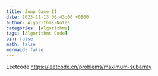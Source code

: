 ```yaml
---
title: Jump Game II
date: 2023-11-13 06:43:00 +0800
author: Algorithms-Notes
categories: [Algorithms]
tags: [Algorithms Code]
pin: false
math: false
mermaid: false
---
```


Leetcode <https://leetcode.cn/problems/maximum-subarray>
